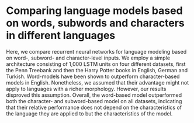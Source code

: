 # Comparing language models based on words, subwords and characters in different languages

Here, we compare recurrent neural networks for language modeling based on word-, subword- and character-level inputs. We employ a simple architecture consisting of 1,000 LSTM units on four different datasets, first the Penn Treebank and then the Harry Potter books in English, German and Turkish. Word-models have been shown to outperform character-based models in English. Nonetheless, we assumed that their advantage might not apply to languages with a richer morphology. However, our results disproved this assumption. Overall, the word-based model outperformed both the character- and subword-based model on all datasets, indicating that their relative performance does not depend on the characteristics of the language they are applied to but the characteristics of the model.
